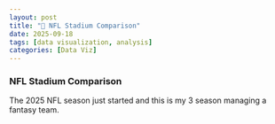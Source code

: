 ```yaml
---
layout: post
title: "🏉 NFL Stadium Comparison"
date: 2025-09-18
tags: [data visualization, analysis]
categories: [Data Viz]
---
```


### NFL Stadium Comparison

The 2025 NFL season just started and this is my 3 season managing a fantasy team.
